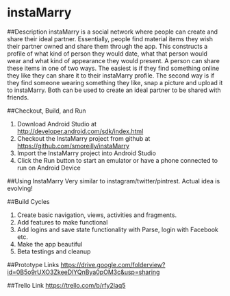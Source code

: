 # instaMarry

##Description
instaMarry is a social network where people can create and share their ideal partner. Essentially, people find material items they wish their partner owned and share them through the app. This constructs a profile of what kind of person they would date, what that person would wear and what kind of appearance they would present. 
A person can share these items in one of two ways. The easiest is if they find something online they like they can share it to their instaMarry profile. The second way is if they find someone wearing something they like, snap a picture and upload it to instaMarry. Both can be used to create an ideal partner to be shared with friends.

##Checkout, Build, and Run
1.	Download Android Studio at http://developer.android.com/sdk/index.html
2.	Checkout the InstaMarry project from github at https://github.com/smoreilly/instaMarry
3.	Import the InstaMarry project into Android Studio
4.	Click the Run button to start an emulator or have a phone connected to run on Android Device

##Using InstaMarry
Very similar to instagram/twitter/pintrest. Actual idea is evolving!

##Build Cycles
1. Create basic navigation, views, activities and fragments.
2. Add features to make functional
3. Add logins and save state functionality with Parse, login with Facebook etc.
4. Make the app beautiful 
5. Beta testings and cleanup

##Prototype Links
https://drive.google.com/folderview?id=0B5o9rUXO3ZkeeDlYQnBya0pOM3c&usp=sharing

##Trello Link
https://trello.com/b/rfy2laq5
